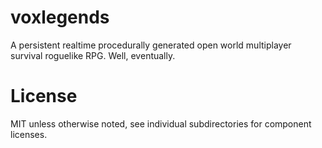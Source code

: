 voxlegends
===

A persistent realtime procedurally generated open world multiplayer survival roguelike RPG. Well, eventually.

License
===

MIT unless otherwise noted, see individual subdirectories for component licenses.
